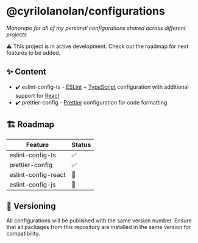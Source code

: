 # @cyrilolanolan/configurations

_Monorepo for all of my personal configurations shared across different projects_

⚠️ This project is in active development. Check out the roadmap for next features to be added.

## ✨ Content

- ✔️ eslint-config-ts - [ESLint](https://eslint.org/) + [TypeScript](https://www.typescriptlang.org/) configuration with additional support for [React](https://reactjs.org/)
- ✔️ prettier-config - [Prettier](https://prettier.io/) configuration for code formatting

## 🏗️ Roadmap

| Feature             | Status |
| ------------------- | ------ |
| eslint-config-ts    | ✅     |
| prettier-config     | ✅     |
| eslint-config-react | 🚧     |
| eslint-config-js    | 🚧     |

## 🔢 Versioning

All configurations will be published with the same version number. Ensure that all packages from this repository are installed in the same version for compatibility.
